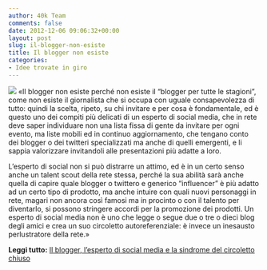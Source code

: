 ```yaml
---
author: 40k Team
comments: false
date: 2012-12-06 09:06:32+00:00
layout: post
slug: il-blogger-non-esiste
title: Il blogger non esiste
categories:
- Idee trovate in giro
---
```


![](http://40k.it/wp-content/uploads/2012/12/blogger.jpeg) «Il blogger non esiste perché non esiste il “blogger per tutte le stagioni”, come non esiste il giornalista che si occupa con uguale consapevolezza di tutto: quindi la scelta, ripeto, su chi invitare e per cosa è fondamentale, ed è questo uno dei compiti più delicati di un esperto di social media, che in rete deve saper individuare non una lista fissa di gente da invitare per ogni evento, ma liste mobili ed in continuo aggiornamento, che tengano conto dei blogger o dei twitteri specializzati ma anche di quelli emergenti, e li sappia valorizzare invitandoli alle presentazioni più adatte a loro. 

L’esperto di social non si può distrarre un attimo, ed è in un certo senso anche un talent scout della rete stessa, perché la sua abilità sarà anche quella di capire quale blogger o twittero e generico “influencer” è più adatto ad un certo tipo di prodotto, ma anche intuire con quali nuovi personaggi in rete, magari non ancora così famosi ma in procinto o con il talento per diventarlo, si possono stringere accordi per la promozione dei prodotti. Un esperto di social media non è uno che legge o segue due o tre o dieci blog degli amici e crea un suo circoletto autoreferenziale: è invece un inesausto perlustratore della rete.»

**Leggi tutto:** [Il blogger, l’esperto di social media e la sindrome del circoletto chiuso](http://www.techeconomy.it/2012/12/05/il-blogger-lesperto-di-social-media-e-la-sindrome-del-circoletto-chiuso/)
